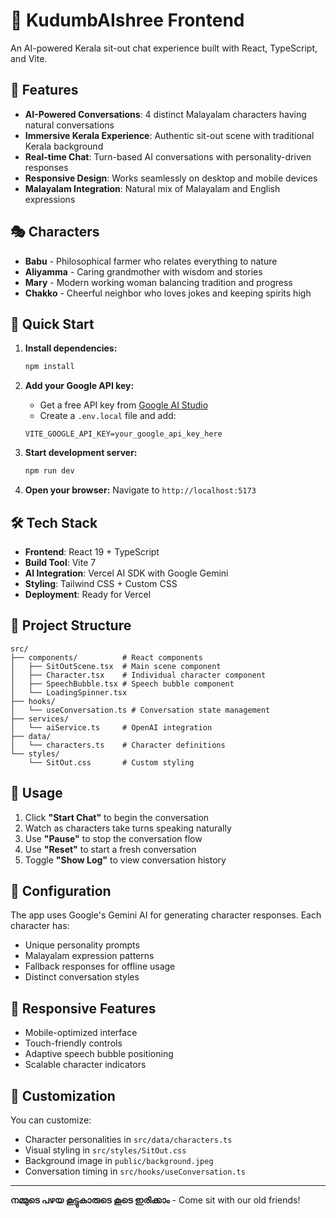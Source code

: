 # 🏡 KudumbAIshree Frontend

An AI-powered Kerala sit-out chat experience built with React, TypeScript, and Vite.

## 🌟 Features

- **AI-Powered Conversations**: 4 distinct Malayalam characters having natural conversations
- **Immersive Kerala Experience**: Authentic sit-out scene with traditional Kerala background
- **Real-time Chat**: Turn-based AI conversations with personality-driven responses
- **Responsive Design**: Works seamlessly on desktop and mobile devices
- **Malayalam Integration**: Natural mix of Malayalam and English expressions

## 🎭 Characters

- **Babu** - Philosophical farmer who relates everything to nature
- **Aliyamma** - Caring grandmother with wisdom and stories
- **Mary** - Modern working woman balancing tradition and progress  
- **Chakko** - Cheerful neighbor who loves jokes and keeping spirits high

## 🚀 Quick Start

1. **Install dependencies:**
   ```bash
   npm install
   ```

2. **Add your Google API key:**
   - Get a free API key from [Google AI Studio](https://aistudio.google.com/app/apikey)
   - Create a `.env.local` file and add:
   ```env
   VITE_GOOGLE_API_KEY=your_google_api_key_here
   ```

3. **Start development server:**
   ```bash
   npm run dev
   ```

4. **Open your browser:**
   Navigate to `http://localhost:5173`

## 🛠️ Tech Stack

- **Frontend**: React 19 + TypeScript
- **Build Tool**: Vite 7
- **AI Integration**: Vercel AI SDK with Google Gemini
- **Styling**: Tailwind CSS + Custom CSS
- **Deployment**: Ready for Vercel

## 📁 Project Structure

```
src/
├── components/          # React components
│   ├── SitOutScene.tsx  # Main scene component
│   ├── Character.tsx    # Individual character component
│   ├── SpeechBubble.tsx # Speech bubble component
│   └── LoadingSpinner.tsx
├── hooks/              
│   └── useConversation.ts # Conversation state management
├── services/
│   └── aiService.ts     # OpenAI integration
├── data/
│   └── characters.ts    # Character definitions
└── styles/
    └── SitOut.css       # Custom styling
```

## 🎯 Usage

1. Click **"Start Chat"** to begin the conversation
2. Watch as characters take turns speaking naturally
3. Use **"Pause"** to stop the conversation flow
4. Use **"Reset"** to start a fresh conversation
5. Toggle **"Show Log"** to view conversation history

## 🔧 Configuration

The app uses Google's Gemini AI for generating character responses. Each character has:
- Unique personality prompts
- Malayalam expression patterns
- Fallback responses for offline usage
- Distinct conversation styles

## 📱 Responsive Features

- Mobile-optimized interface
- Touch-friendly controls
- Adaptive speech bubble positioning
- Scalable character indicators

## 🎨 Customization

You can customize:
- Character personalities in `src/data/characters.ts`
- Visual styling in `src/styles/SitOut.css`
- Background image in `public/background.jpeg`
- Conversation timing in `src/hooks/useConversation.ts`

---

**നമ്മുടെ പഴയ കൂട്ടുകാരുടെ കൂടെ ഇരിക്കാം** - Come sit with our old friends!
